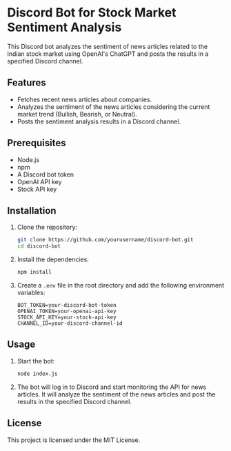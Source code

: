 # Discord Bot for Stock Market Sentiment Analysis

This Discord bot analyzes the sentiment of news articles related to the Indian stock market using OpenAI's ChatGPT and posts the results in a specified Discord channel.

## Features

- Fetches recent news articles about companies.
- Analyzes the sentiment of the news articles considering the current market trend (Bullish, Bearish, or Neutral).
- Posts the sentiment analysis results in a Discord channel.

## Prerequisites

- Node.js
- npm
- A Discord bot token
- OpenAI API key
- Stock API key

## Installation

1. Clone the repository:
    ```sh
    git clone https://github.com/yourusername/discord-bot.git
    cd discord-bot
    ```

2. Install the dependencies:
    ```sh
    npm install
    ```

3. Create a `.env` file in the root directory and add the following environment variables:
    ```env
    BOT_TOKEN=your-discord-bot-token
    OPENAI_TOKEN=your-openai-api-key
    STOCK_API_KEY=your-stock-api-key
    CHANNEL_ID=your-discord-channel-id
    ```

## Usage

1. Start the bot:
    ```sh
    node index.js
    ```

2. The bot will log in to Discord and start monitoring the API for news articles. It will analyze the sentiment of the news articles and post the results in the specified Discord channel.

## License

This project is licensed under the MIT License.